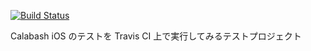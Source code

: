 [![Build Status](https://travis-ci.org/y-ogi/fttddtest.png?branch=master)](https://travis-ci.org/y-ogi/fttddtest)


Calabash iOS のテストを Travis CI 上で実行してみるテストプロジェクト

